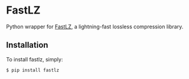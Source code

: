 FastLZ
======

Python wrapper for [FastLZ], a lightning-fast lossless compression library.


Installation
------------

To install fastlz, simply:

```bash
$ pip install fastlz
```

[FastLZ]: https://github.com/ariya/FastLZ
